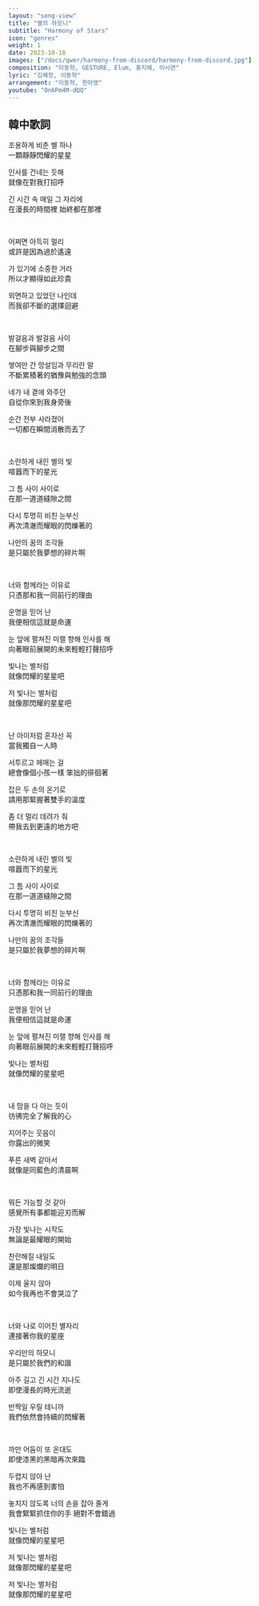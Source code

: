 ```yaml
---
layout: "song-view"
title: "별의 하모니"
subtitle: "Harmony of Stars"
icon: "genres"
weight: 1
date: 2023-10-18
images: ["/docs/qwer/harmony-from-discord/harmony-from-discord.jpg"]
composition: "이동혁, GESTURE, Elum, 홍지혜, 이시연"
lyric: "김혜정, 이동혁"
arrangement: "이동혁, 한아영"
youtube: "On6Pm4M-dQQ"
---
```


## 韓中歌詞

조용하게 비춘 별 하나  
一顆靜靜閃耀的星星  

인사를 건네는 듯해  
就像在對我打招呼  

긴 시간 속 매일 그 자리에  
在漫長的時間裡 始終都在那裡  

<br>

어쩌면 아득히 멀리  
或許是因為過於遙遠  

가 있기에 소중한 거라  
所以才顯得如此珍貴  

외면하고 있었던 나인데  
而我卻不斷的選擇迴避  

<br>

발걸음과 발걸음 사이  
在腳步與腳步之間  

쌓여만 간 망설임과 무리란 말  
不斷累積著的猶豫與勉強的念頭  

네가 내 곁에 와주던  
自從你來到我身旁後  

순간 전부 사라졌어  
一切都在瞬間消散而去了  

<br>

소란하게 내린 별의 빛  
喧囂而下的星光  

그 틈 사이 사이로  
在那一道道縫隙之間  

다시 투명히 비친 눈부신  
再次清澈而耀眼的閃爍著的  

나만의 꿈의 조각들  
是只屬於我夢想的碎片啊  

<br>

너와 함께라는 이유로  
只憑那和我一同前行的理由  

운명을 믿어 난  
我便相信這就是命運  

눈 앞에 펼쳐진 미랠 향해 인사를 해  
向著眼前展開的未來輕輕打聲招呼  

빛나는 별처럼  
就像閃耀的星星吧  

저 빛나는 별처럼  
就像那閃耀的星星吧  

<br>

난 아이처럼 혼자선 꼭  
當我獨自一人時  

서투르고 헤매는 걸  
總會像個小孩一樣 笨拙的徘徊著  

잡은 두 손의 온기로  
請用那緊握著雙手的溫度  

좀 더 멀리 데려가 줘  
帶我去到更遠的地方吧  

<br>

소란하게 내린 별의 빛  
喧囂而下的星光  

그 틈 사이 사이로  
在那一道道縫隙之間  

다시 투명히 비친 눈부신  
再次清澈而耀眼的閃爍著的  

나만의 꿈의 조각들  
是只屬於我夢想的碎片啊  

<br>

너와 함께라는 이유로  
只憑那和我一同前行的理由  

운명을 믿어 난  
我便相信這就是命運  

눈 앞에 펼쳐진 미랠 향해 인사를 해  
向著眼前展開的未來輕輕打聲招呼  

빛나는 별처럼  
就像閃耀的星星吧  

<br>

내 맘을 다 아는 듯이  
彷彿完全了解我的心  

지어주는 웃음이  
你露出的微笑  

푸른 새벽 같아서  
就像是同藍色的清晨啊  

<br>

뭐든 가능할 것 같아  
感覺所有事都能迎刃而解  

가장 빛나는 시작도  
無論是最耀眼的開始  

찬란해질 내일도  
還是那燦爛的明日  

이제 울지 않아  
如今我再也不會哭泣了  

<br>

너와 나로 이어진 별자리  
連接著你我的星座  

우리만의 하모니  
是只屬於我們的和諧  

아주 길고 긴 시간 지나도  
即使漫長的時光流逝  

반짝일 우릴 테니까  
我們依然會持續的閃耀著

<br>

까만 어둠이 또 온대도  
即使漆黑的黑暗再次來臨  

두렵지 않아 난  
我也不再感到害怕  

놓치지 않도록 너의 손을 잡아 줄게  
我會緊緊抓住你的手 絕對不會錯過  

빛나는 별처럼  
就像閃耀的星星吧  

저 빛나는 별처럼  
就像那閃耀的星星吧  

저 빛나는 별처럼  
就像那閃耀的星星吧  
